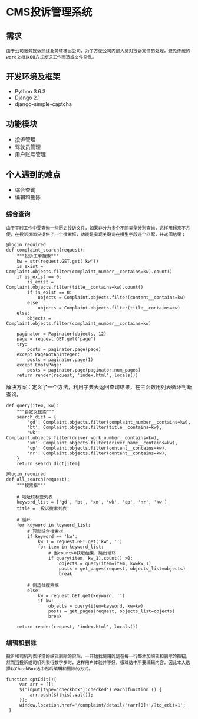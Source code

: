 # CMS投诉管理系统

## 需求
    由于公司服务投诉热线业务转移出公司，为了方便公司内部人员对投诉文件的处理，避免传统的word文档以QQ方式发送工作而造成文件杂乱。

## 开发环境及框架
- Python 3.6.3
- Django 2.1
- django-simple-captcha

## 功能模块
- 投诉管理
- 驾驶员管理
- 用户账号管理

## 个人遇到的难点
- 综合查询
- 编辑和删除

### 综合查询
    由于平时工作中要查询一些历史投诉文件，如果非分为多个不同类型分别查询，这样用起来不方便，在投诉页面只提供了一个搜索框，功能是实现关键词在模型字段逐个匹配，并返回结果；
  

```
@login_required
def complaint_search(request):
    """投诉工单搜索"""
    kw = str(request.GET.get('kw'))
    is_exist = Complaint.objects.filter(complaint_number__contains=kw).count()
    if is_exist == 0:
        is_exist = Complaint.objects.filter(title__contains=kw).count()
        if is_exist == 0:
            objects = Complaint.objects.filter(content__contains=kw)
        else:
            objects = Complaint.objects.filter(title__contains=kw)
    else:
        objects = Complaint.objects.filter(complaint_number__contains=kw)

    paginator = Paginator(objects, 12)
    page = request.GET.get('page')
    try:
        posts = paginator.page(page)
    except PageNotAnInteger:
        posts = paginator.page(1)
    except EmptyPage:
        posts = paginator.page(paginator.num_pages)
    return render(request, 'index.html', locals())
```

解决方案：定义了一个方法，利用字典表返回查询结果，在主函数用列表循环判断查询。

```
def query(item, kw):
    """自定义搜索"""
    search_dict = {
        'gd': Complaint.objects.filter(complaint_number__contains=kw),
        'bt': Complaint.objects.filter(title__contains=kw),
        'wk': Complaint.objects.filter(driver_work_number__contains=kw),
        'xm': Complaint.objects.filter(driver_name__contains=kw),
        'cp': Complaint.objects.filter(content__contains=kw),
        'nr': Complaint.objects.filter(content__contains=kw),
    }
    return search_dict[item]

@login_required
def all_search(request):
    """搜索框"""

    # 地址栏标签列表
    keyword_list = ['gd', 'bt', 'xm', 'wk', 'cp', 'nr', 'kw']
    title = '投诉搜索列表'

    # 循环
    for keyword in keyword_list:
        # 顶部综合搜索栏
        if keyword == 'kw':
            kw_1 = request.GET.get('kw', '')
            for item in keyword_list:
                # 当count>0获取结果，跳出循环
                if query(item, kw_1).count() >0:
                    objects = query(item=item, kw=kw_1)
                    posts = get_pages(request, objects_list=objects)
                    break

        # 侧边栏搜索框
        else:
            kw = request.GET.get(keyword, '')
            if kw:
                objects = query(item=keyword, kw=kw)
                posts = get_pages(request, objects_list=objects)
                break

    return render(request, 'index.html', locals())
```

### 编辑和删除
    投诉和司机列表详情的编辑删除的实现，一开始我使用的是在每一行都添加编辑和删除的按钮，然而当投诉或司机列表行数字多时，这样用户体验并不好，很难选中所要编辑内容，因此本人选择以CheckBox选中然后编辑和删除的方式。


```
function cptEdit(){
     var arr = [];
     $('input[type="checkbox"]:checked').each(function () {
         arr.push($(this).val());
     });
     window.location.href='/complaint/detail/'+arr[0]+'/?to_edit=1';
 }
```
